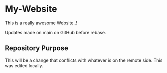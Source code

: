 # My-Website

This is a really awesome Website..!

Updates made on main on GitHub before rebase.

## Repository Purpose

This will be a change that conflicts
with whatever is on the remote side.
This was edited locally.